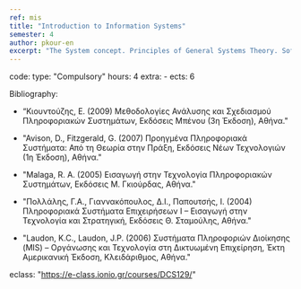 ```yaml
---
ref: mis
title: "Introduction to Information Systems"
semester: 4
author: pkour-en
excerpt: "The System concept. Principles of General Systems Theory. Soft and Hard Systems Methodologies. The Checkland Soft Systems Methodology (Rich Picture, CATWOE Analysis, Basic Definition). Definition and Components of IS. Lifecycle of IS. Categorization and Types of IS. Diagrams for the structure of IS (HIPO, Warnier-Orr, Structure Diagrams). Diagrams for the process of IS (Data Flow Diagrams, Decision Tables and Trees)."
---
```


code: 
type: "Compulsory"
hours: 4
extra: -
ects: 6

Bibliography: 
  - “Κιουντούζης, Ε. (2009) Μεθοδολογίες Ανάλυσης και Σχεδιασμού Πληροφοριακών Συστημάτων, Εκδόσεις Μπένου (3η Έκδοση), Αθήνα."
  
  - "Avison, D., Fitzgerald, G. (2007) Προηγμένα Πληροφοριακά Συστήματα: Από τη Θεωρία στην Πράξη, Εκδόσεις Νέων Τεχνολογιών (1η Έκδοση), Αθήνα."
  
  - "Malaga, R. A. (2005) Εισαγωγή στην Τεχνολογία Πληροφοριακών Συστημάτων, Εκδόσεις Μ. Γκιούρδας, Αθήνα."
  
  - "Πολλάλης, Γ.Α., Γιαννακόπουλος, Δ.Ι., Παπουτσής, Ι. (2004) Πληροφοριακά Συστήματα Επιχειρήσεων Ι – Εισαγωγή στην Τεχνολογία και Στρατηγική, Εκδόσεις Θ. Σταμούλης, Αθήνα."
  
  - "Laudon, K.C., Laudon, J.P. (2006) Συστήματα Πληροφοριών Διοίκησης (MIS) – Οργάνωσης και Τεχνολογία στη Δικτυωμένη Επιχείρηση, Έκτη Αμερικανική Έκδοση, Κλειδάριθμος, Αθήνα."
  
eclass: "https://e-class.ionio.gr/courses/DCS129/"
